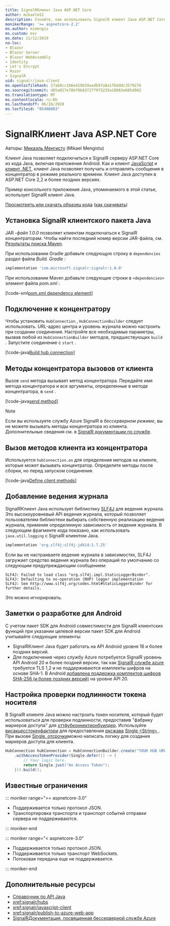 ```yaml
---
title: SignalRКлиент Java ASP.NET Core
author: mikaelm12
description: Узнайте, как использовать SignalR клиент Java ASP.NET Core.
monikerRange: '>= aspnetcore-2.2'
ms.author: mimengis
ms.custom: mvc
ms.date: 11/12/2019
no-loc:
- Blazor
- Blazor Server
- Blazor WebAssembly
- Identity
- Let's Encrypt
- Razor
- SignalR
uid: signalr/java-client
ms.openlocfilehash: 27ab8cc1b6e419b59aadb97a8a1fbdddc3579276
ms.sourcegitcommit: d65a027e78bf0b83727f975235a18863e685d902
ms.translationtype: MT
ms.contentlocale: ru-RU
ms.lasthandoff: 06/26/2020
ms.locfileid: "85408803"
---
```

# <a name="aspnet-core-signalr-java-client"></a>SignalRКлиент Java ASP.NET Core

Авторы: [Микаэль Менгисту](https://twitter.com/MikaelM_12) (Mikael Mengistu)

Клиент Java позволяет подключаться к SignalR серверу ASP.NET Core из кода Java, включая приложения Android. Как и клиент [JavaScript](xref:signalr/javascript-client) и [клиент .NET](xref:signalr/dotnet-client), клиент Java позволяет получать и отправлять сообщения в концентратор в режиме реального времени. Клиент Java доступен в ASP.NET Core 2,2 и более поздних версиях.

Пример консольного приложения Java, упоминаемого в этой статье, использует SignalR клиент Java.

[Просмотреть или скачать образец кода](https://github.com/dotnet/AspNetCore.Docs/tree/master/aspnetcore/signalr/java-client/sample) ([как скачивать](xref:index#how-to-download-a-sample))

## <a name="install-the-signalr-java-client-package"></a>Установка SignalR клиентского пакета Java

JAR *-файл 1.0.0* позволяет клиентам подключаться к SignalR концентраторам. Чтобы найти последний номер версии JAR-файла, см. [Результаты поиска Maven](https://search.maven.org/search?q=g:com.microsoft.signalr%20AND%20a:signalr).

При использовании Gradle добавьте следующую строку в `dependencies` раздел файла *Build. Gradle* :

```gradle
implementation 'com.microsoft.signalr:signalr:1.0.0'
```

При использовании Maven добавьте следующие строки в `<dependencies>` элемент файла *pom.xml* :

[!code-xml[pom.xml dependency element](java-client/sample/pom.xml?name=snippet_dependencyElement)]

## <a name="connect-to-a-hub"></a>Подключение к концентратору

Чтобы установить `HubConnection` , `HubConnectionBuilder` следует использовать. URL-адрес центра и уровень журнала можно настроить при создании соединения. Настройте все необходимые параметры, вызвав любой из `HubConnectionBuilder` методов, предшествующих `build` . Запустите соединение с `start` .

[!code-java[Build hub connection](java-client/sample/src/main/java/Chat.java?range=16-17)]

## <a name="call-hub-methods-from-client"></a>Методы концентратора вызовов от клиента

Вызов `send` метода вызывает метод концентратора. Передайте имя метода концентратора и все аргументы, определенные в методе концентратора, в `send` .

[!code-java[send method](java-client/sample/src/main/java/Chat.java?range=28)]

> [!NOTE]
> Если вы используете службу Azure SignalR в *бессерверном режиме*, вы не можете вызывать методы концентратора из клиента. Дополнительные сведения см. в [ SignalR документации по службе](/azure/azure-signalr/signalr-concept-serverless-development-config).

## <a name="call-client-methods-from-hub"></a>Вызов методов клиента из концентратора

Используется `hubConnection.on` для определения методов на клиенте, которые может вызывать концентратор. Определите методы после сборки, но перед запуском соединения.

[!code-java[Define client methods](java-client/sample/src/main/java/Chat.java?range=19-21)]

## <a name="add-logging"></a>Добавление ведения журнала

SignalRКлиент Java использует библиотеку [SLF4J](https://www.slf4j.org/) для ведения журнала. Это высокоуровневый API ведения журнала, который позволяет пользователям библиотеки выбирать собственную реализацию ведения журнала, применяя определенную зависимость от ведения журнала. В следующем фрагменте кода показано, как использовать `java.util.logging` с SignalR клиентом Java.

```gradle
implementation 'org.slf4j:slf4j-jdk14:1.7.25'
```

Если вы не настраиваете ведение журнала в зависимостях, SLF4J загружает средство ведения журнала без операций по умолчанию со следующим предупреждающим сообщением:

```
SLF4J: Failed to load class "org.slf4j.impl.StaticLoggerBinder".
SLF4J: Defaulting to no-operation (NOP) logger implementation
SLF4J: See http://www.slf4j.org/codes.html#StaticLoggerBinder for further details.
```

Это можно игнорировать.

## <a name="android-development-notes"></a>Заметки о разработке для Android

С учетом пакет SDK для Android совместимости для SignalR клиентских функций при указании целевой версии пакет SDK для Android учитывайте следующие элементы:

* SignalRКлиент Java будет работать на API Android уровня 16 и более поздних версий.
* Для подключения через службу Azure потребуется SignalR уровень API Android 20 и более поздней версии, так как [ SignalR службе azure](/azure/azure-signalr/signalr-overview) требуется TLS 1,2 и не поддерживаются комплекты шифров на основе SHA-1. В Android [добавлена поддержка комплектов шифров SHA-256 (и более поздних версий)](https://developer.android.com/reference/javax/net/ssl/SSLSocket) на уровне API 20.

## <a name="configure-bearer-token-authentication"></a>Настройка проверки подлинности токена носителя

В SignalR клиенте Java можно настроить токен носителя, который будет использоваться для проверки подлинности, предоставив "фабрику маркеров доступа" для [хттфубконнектионбуилдер](/java/api/com.microsoft.signalr._http_hub_connection_builder?view=aspnet-signalr-java). Используйте [висакцесстокенфактори](/java/api/com.microsoft.signalr._http_hub_connection_builder.withaccesstokenprovider?view=aspnet-signalr-java#com_microsoft_signalr__http_hub_connection_builder_withAccessTokenProvider_Single_String__) для предоставления [рксжава](https://github.com/ReactiveX/RxJava) [Single \<String> ](https://reactivex.io/documentation/single.html). При вызове [Single. отсрочки](https://reactivex.io/RxJava/javadoc/io/reactivex/Single.html#defer-java.util.concurrent.Callable-)можно написать логику для создания маркеров доступа для клиента.

```java
HubConnection hubConnection = HubConnectionBuilder.create("YOUR HUB URL HERE")
    .withAccessTokenProvider(Single.defer(() -> {
        // Your logic here.
        return Single.just("An Access Token");
    })).build();
```

## <a name="known-limitations"></a>Известные ограничения

::: moniker range=">= aspnetcore-3.0"

* Поддерживается только протокол JSON.
* Транспортировка транспорта и транспорт событий отправки сервера не поддерживаются.

::: moniker-end

::: moniker range="< aspnetcore-3.0"

* Поддерживается только протокол JSON.
* Поддерживается только транспорт WebSockets.
* Потоковая передача еще не поддерживается.

::: moniker-end

## <a name="additional-resources"></a>Дополнительные ресурсы

* [Справочник по API Java](/java/api/com.microsoft.signalr?view=aspnet-signalr-java)
* <xref:signalr/hubs>
* <xref:signalr/javascript-client>
* <xref:signalr/publish-to-azure-web-app>
* [SignalRДокументация, посвященная бессерверной службе Azure](/azure/azure-signalr/signalr-concept-serverless-development-config)
